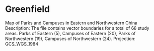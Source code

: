 # Greenfield
Map of Parks and Campuses in Eastern and Northwestern China
Description: The file contains vector boundaries for a total of 68 study areas. Parks of Eastern (5), Campuses of Eastern (20), Parks of Northwestern (19), Campuses of Northwestern (24).
Projection: GCS_WGS_1984
